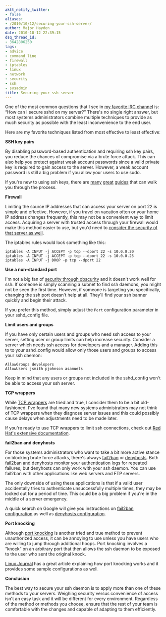 ```yaml
---
aktt_notify_twitter:
- false
aliases:
- /2010/10/12/securing-your-ssh-server/
author: Major Hayden
date: 2010-10-12 22:39:15
dsq_thread_id:
- 3642806250
tags:
- advice
- command line
- firewall
- iptables
- linux
- network
- security
- ssh
- sysadmin
title: Securing your ssh server
---
```


One of the most common questions that I see in [my favorite IRC channel][1] is: &#8220;How can I secure sshd on my server?&#8221; There's no single right answer, but most systems administrators combine multiple techniques to provide as much security as possible with the least inconvenience to the end user.

Here are my favorite techniques listed from most effective to least effective:

**SSH key pairs**

By disabling password-based authentication and requiring ssh key pairs, you reduce the chances of compromise via a brute force attack. This can also help you protect against weak account passwords since a valid private key is required to gain access to the server. However, a weak account password is still a big problem if you allow your users to use sudo.

If you're new to using ssh keys, there are [many][2] [great][3] [guides][4] that can walk you through the process.

**Firewall**

Limiting the source IP addresses that can access your server on port 22 is simple and effective. However, if you travel on vacation often or your home IP address changes frequently, this may not be a convenient way to limit access. Acquiring a server with trusted access through your firewall would make this method easier to use, but you'd need to [consider the security of that server as well][5].

The iptables rules would look something like this:

```
iptables -A INPUT -j ACCEPT -p tcp --dport 22 -s 10.0.0.20
iptables -A INPUT -j ACCEPT -p tcp --dport 22 -s 10.0.0.25
iptables -A INPUT -j DROP -p tcp --dport 22
```

**Use a non-standard port**

I'm not a big fan of [security through obscurity][6] and it doesn't work well for ssh. If someone is simply scanning a subnet to find ssh daemons, you might not be seen the first time. However, if someone is targeting you specifically, changing the ssh port doesn't help at all. They'll find your ssh banner quickly and begin their attack.

If you prefer this method, simply adjust the `Port` configuration parameter in your sshd_config file.

**Limit users and groups**

If you have only certain users and groups who need ssh access to your server, setting user or group limits can help increase security. Consider a server which needs ssh access for developers and a manager. Adding this to to your sshd_config would allow only those users and groups to access your ssh daemon:

```
AllowGroups developers
AllowUsers jsmith pjohnson asamuels
```

Keep in mind that any users or groups not included in the sshd_config won't be able to access your ssh server.

**TCP wrappers**

While [TCP wrappers][7] are tried and true, I consider them to be a bit old-fashioned. I've found that many new systems administrators may not think of TCP wrappers when they diagnose server issues and this could possibly cause delays when adjustments need to be made later.

If you're ready to use TCP wrappers to limit ssh connections, check out [Red Hat's extensive documentation][8].

**fail2ban and denyhosts**

For those systems administrators who want to take a bit more active stance on blocking brute force attacks, there's always [fail2ban][9] or [denyhosts][10]. Both fail2ban and denyhosts monitor your authentication logs for repeated failures, but denyhosts can only work with your ssh daemon. You can use fail2ban with other applications like web servers and FTP servers.

The only downside of using these applications is that if a valid user accidentally tries to authenticate unsuccessfully multiple times, they may be locked out for a period of time. This could be a big problem if you're in the middle of a server emergency.

A quick search on Google will give you instructions on [fail2ban configuration][11] as well as [denyhosts configuration][12].

**Port knocking**

Although [port knocking][13] is another tried and true method to prevent unauthorized access, it can be annoying to use unless you have users who are willing to jump through additional hoops. Port knocking involves a &#8220;knock&#8221; on an arbitrary port that then allows the ssh daemon to be exposed to the user who sent the original knock.

[Linux Journal][14] has a great article explaining how port knocking works and it provides some sample configurations as well.

**Conclusion**

The best way to secure your ssh daemon is to apply more than one of these methods to your servers. Weighing security versus convenience of access isn't an easy task and it will be different for every environment. Regardless of the method or methods you choose, ensure that the rest of your team is comfortable with the changes and capable of adapting to them efficiently.

 [1]: irc://irc.freenode.net/slicehost
 [2]: http://sial.org/howto/openssh/publickey-auth/
 [3]: http://www.debian-administration.org/articles/530
 [4]: http://www.linuxquestions.org/linux/answers/Networking/Public_key_authentication_with_ssh
 [5]: http://en.wikipedia.org/wiki/Recursion
 [6]: http://en.wikipedia.org/wiki/Security_through_obscurity
 [7]: http://en.wikipedia.org/wiki/TCP_Wrapper
 [8]: http://docs.redhat.com/docs/en-US/Red_Hat_Enterprise_Linux/5/html/Deployment_Guide/s1-tcpwrappers-access.html
 [9]: http://en.wikipedia.org/wiki/Fail2ban
 [10]: http://en.wikipedia.org/wiki/DenyHosts
 [11]: http://www.fail2ban.org/wiki/index.php/HOWTOs
 [12]: http://denyhosts.sourceforge.net/faq.html#2_0
 [13]: http://en.wikipedia.org/wiki/Port_knocking
 [14]: http://www.linuxjournal.com/article/6811